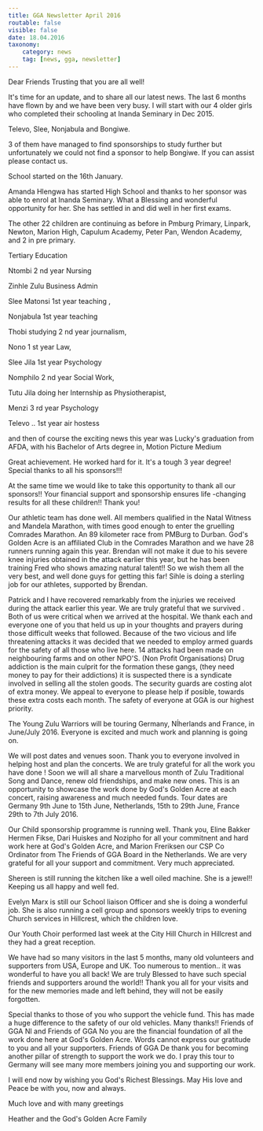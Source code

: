 ```yaml
---
title: GGA Newsletter April 2016
routable: false
visible: false
date: 18.04.2016
taxonomy:
    category: news
    tag: [news, gga, newsletter]
---
```


Dear Friends
Trusting that you are all well!

It's time for an update, and to share all our latest news. The last 6 months have flown by and we have been very busy.
I will start with our 4 older girls who completed their schooling at Inanda Seminary in Dec 2015.

Televo, Slee, Nonjabula and Bongiwe.

3 of them have managed to find sponsorships to study further but unfortunately we could not find a sponsor to help Bongiwe. If you can assist please contact us.

School started on the 16th January.

Amanda Hlengwa has started High School and thanks to her sponsor was able to enrol at Inanda Seminary. What a Blessing and wonderful opportunity for her. She has settled in and did well in her first exams.

The other 22 children are continuing as before in Pmburg Primary, Linpark, Newton, Marion High, Capulum Academy, Peter Pan, Wendon Academy, and 2 in pre primary.

Tertiary Education

Ntombi 2 nd year Nursing

Zinhle Zulu Business Admin

Slee Matonsi 1st year teaching ,

Nonjabula   1st year teaching

Thobi studying 2 nd year journalism,

Nono 1 st year Law,

Slee Jila 1st year Psychology

Nomphilo 2 nd year Social Work,

Tutu Jila doing her Internship as Physiotherapist,

Menzi 3 rd year Psychology

Televo .. 1st year air hostess

and then of course the exciting news this year was Lucky's graduation from AFDA,  with his Bachelor of Arts degree in,  Motion Picture Medium

Great achievement. He worked hard for it. It's a tough 3 year degree! Special thanks to all his sponsors!!!

At the same time we would like to take this opportunity to thank all our sponsors!! Your financial support and sponsorship ensures life -changing results for all these children!! Thank you!

Our athletic team has done well. All members qualified in the Natal Witness and Mandela Marathon, with times good enough to enter the gruelling Comrades Marathon. An 89 kilometer race from PMBurg to Durban. God's Golden Acre is an affiliated Club in the Comrades Marathon and we have 28 runners running again this year. Brendan will not make it due to his severe knee injuries obtained in the attack earlier this year, but he has been training Fred who shows amazing natural talent!! So we wish them all the very best, and well done guys for getting this far! Sihle is doing a sterling job for our athletes, supported by Brendan.

Patrick and I have recovered remarkably from the injuries we received during the attack earlier this year. We are truly grateful that we survived . Both of us were critical when we arrived at the hospital. We thank each and everyone one of you that held us up in your thoughts and prayers during those difficult weeks that followed.
Because of the two vicious and life threatening attacks it was decided that we needed to employ armed guards for the safety of all those who live here. 14 attacks had been made on neighbouring farms and on other NPO'S. (Non Profit Organisations) Drug addiction is the main culprit for the formation these gangs, (they need money to pay for their addictions) it is suspected there is a syndicate involved in selling all the stolen goods.
The security guards are costing alot of extra money. We appeal to everyone to please help if posible, towards these extra costs each month. The safety of everyone at GGA is our highest priority.

The Young Zulu Warriors will be touring Germany, Nĺherlands and France, in June/July 2016. Everyone is excited and much work and planning is going on.

We will post dates and venues soon. Thank you to everyone involved in helping host and plan the concerts. We are truly grateful for all the work you have done ! Soon we will all share a marvellous month of Zulu Traditional Song and Dance, renew old friendships, and make new ones. This is an opportunity to showcase the work done by God's Golden Acre at each concert, raising awareness and much needed funds. Tour dates are Germany 9th June to 15th June, Netherlands, 15th to 29th June, France 29th to 7th July 2016.

Our Child sponsorship programme is running well. Thank you, Eline Bakker Hermen Fikse, Dari Huiskes and Nozipho for all your commitnent and hard work here at God's Golden Acre, and Marion Freriksen our CSP Co Ordinator from The Friends of GGA Board in the Netherlands. We are very grateful for all your support and commitment. Very much appreciated.

Shereen is still running the kitchen like a well oiled machine. She is a jewel!! Keeping us all happy and well fed.

Evelyn Marx is still our School liaison Officer and she is doing a wonderful job. She is also running a cell group and sponsors weekly trips to evening Church services in Hillcrest, which the children love.

Our Youth Choir performed last week at the City Hill Church in Hillcrest and they had a great reception.

We have had so many visitors in the last 5 months, many old volunteers and supporters from USA, Europe and UK. Too numerous to mention.. it was wonderful to have you all back! We are truly Blessed to have such special friends and supporters around the world!! Thank you all for your visits and for the new memories made and left behind, they will not be easily forgotten.

Special thanks to those of you who support the vehicle fund. This has made a huge difference to the safety of our old vehicles. Many thanks!!
Friends of GGA Nl and Friends of GGA No you are the financial foundation of all the work done here at God's Golden Acre. Words cannot express our gratitude to you and all your supporters. Friends of GGA De thank you for becoming another pillar of strength to support the work we do. I pray this tour to Germany will see many more members joining you and supporting our work.

I will end now by wishing you God's Richest Blessings. May His love and Peace be with you, now and always.

Much love and with many greetings

Heather and the God's Golden Acre Family